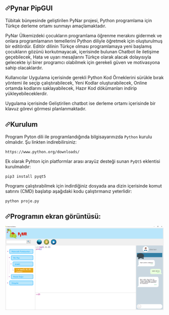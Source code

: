 <div class="Box-body px-5 pb-5">
        <article class="markdown-body entry-content container-lg" itemprop="text"><h1><a id="user-content-pynar-türkçe-kod-editörü" class="anchor" aria-hidden="true" href="#pynar-türkçe-kod-editörü"><svg class="octicon octicon-link" viewBox="0 0 16 16" version="1.1" width="16" height="16" aria-hidden="true"><path fill-rule="evenodd" d="M7.775 3.275a.75.75 0 001.06 1.06l1.25-1.25a2 2 0 112.83 2.83l-2.5 2.5a2 2 0 01-2.83 0 .75.75 0 00-1.06 1.06 3.5 3.5 0 004.95 0l2.5-2.5a3.5 3.5 0 00-4.95-4.95l-1.25 1.25zm-4.69 9.64a2 2 0 010-2.83l2.5-2.5a2 2 0 012.83 0 .75.75 0 001.06-1.06 3.5 3.5 0 00-4.95 0l-2.5 2.5a3.5 3.5 0 004.95 4.95l1.25-1.25a.75.75 0 00-1.06-1.06l-1.25 1.25a2 2 0 01-2.83 0z"></path></svg></a>Pynar PipGUI</h1>
<p>Tübitak bünyesinde geliştirilen PyNar projesi, Python programlama için Türkçe derleme ortamı sunmayı amaçlamaktadır.</p>
<p>PyNar Ülkemizdeki çocukların programlama öğrenme merakını gidermek ve onlara programlamanın temellerini Python diliyle öğretmek için oluşturulmuş bir editördür. Editör dilinin Türkçe olması programlamaya yeni başlamış çocukların gözünü korkutmayacak, içerisinde bulunan Chatbot ile iletişime geçebilecek, Hata ve uyarı mesajlarını Türkçe olarak alacak dolayısıyla gelecekte iyi birer programcı olabilmek için gerekeli güven ve  motivasyona sahip olacaklardır.</p>
<p>Kullanıcılar Uygulama içerisinde gerekli Python Kod Örneklerini sürükle bırak yöntemi ile seçip çalıştırabilecek, Yeni Kodlar oluşturabilecek, Online ortamda kodlarını saklayabilecek, Hazır Kod dökümanları indirip yükleyebileceklerdir.</p>
<p>Uygulama içerisinde Geliştirilen chatbot ise derleme ortamı içerisinde bir klavuz görevi görmesi planlanmaktadır.</p>
<h2><a id="user-content-kurulum" class="anchor" aria-hidden="true" href="#kurulum"><svg class="octicon octicon-link" viewBox="0 0 16 16" version="1.1" width="16" height="16" aria-hidden="true"><path fill-rule="evenodd" d="M7.775 3.275a.75.75 0 001.06 1.06l1.25-1.25a2 2 0 112.83 2.83l-2.5 2.5a2 2 0 01-2.83 0 .75.75 0 00-1.06 1.06 3.5 3.5 0 004.95 0l2.5-2.5a3.5 3.5 0 00-4.95-4.95l-1.25 1.25zm-4.69 9.64a2 2 0 010-2.83l2.5-2.5a2 2 0 012.83 0 .75.75 0 001.06-1.06 3.5 3.5 0 00-4.95 0l-2.5 2.5a3.5 3.5 0 004.95 4.95l1.25-1.25a.75.75 0 00-1.06-1.06l-1.25 1.25a2 2 0 01-2.83 0z"></path></svg></a>Kurulum</h2>
<p>Program Pyton dili ile programlandığında bilgisayarınızda <code>Python</code> kurulu olmalıdır. Şu linkten indirebilirsiniz:</p>
<pre><code>https://www.python.org/downloads/
</code></pre>
<p>Ek olarak Pyhton için platformlar arası arayüz desteği sunan <code>PyQt5</code> eklentisi kurulmalıdır:</p>
<pre><code>pip3 install pyqt5
</code></pre>
<p>Programı çalıştırabilmek için indirdiğiniz dosyada ana dizin içerisinde komut satırını (CMD) başlatıp aşağıdaki kodu çalıştırmanız yeterlidir:</p>
<pre><code>python proje.py
</code></pre>
<h1><a id="user-content-programın-ekran-görüntüsü" class="anchor" aria-hidden="true" href="#programın-ekran-görüntüsü"><svg class="octicon octicon-link" viewBox="0 0 16 16" version="1.1" width="16" height="16" aria-hidden="true"><path fill-rule="evenodd" d="M7.775 3.275a.75.75 0 001.06 1.06l1.25-1.25a2 2 0 112.83 2.83l-2.5 2.5a2 2 0 01-2.83 0 .75.75 0 00-1.06 1.06 3.5 3.5 0 004.95 0l2.5-2.5a3.5 3.5 0 00-4.95-4.95l-1.25 1.25zm-4.69 9.64a2 2 0 010-2.83l2.5-2.5a2 2 0 012.83 0 .75.75 0 001.06-1.06 3.5 3.5 0 00-4.95 0l-2.5 2.5a3.5 3.5 0 004.95 4.95l1.25-1.25a.75.75 0 00-1.06-1.06l-1.25 1.25a2 2 0 01-2.83 0z"></path></svg></a>Programın ekran görüntüsü:</h1>
<p><a target="_blank" rel="noopener noreferrer" href="https://github.com/ttbilgin/PynarSolmenu/blob/master/pynarscreenshot.PNG"><img src="https://github.com/ttbilgin/PynarSolmenu/raw/master/pynarscreenshot.PNG" alt="Pynar" style="max-width:100%;"></a></p>
</article>
      </div>

